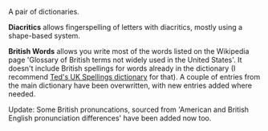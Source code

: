 A pair of dictionaries.

**Diacritics** allows fingerspelling of letters with diacritics, mostly using a shape-based system.

**British Words** allows you write most of the words listed on the Wikipedia page 'Glossary of British terms not widely used in the United States'. It doesn't include British spellings for words already in the dictionary (I recommend [Ted's UK Spellings dictionary](http://www.openstenoproject.org/stenodict/dictionaries/uk.html) for that). A couple of entries from the main dictionary have been overwritten, with new entries added where needed.

Update: Some British pronuncations, sourced from 'American and British English pronunciation differences' have been added now too.
